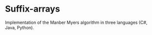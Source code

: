 Suffix-arrays
=============

Implementation of the Manber Myers algorithm  in three languages (C#, Java, Python). 
